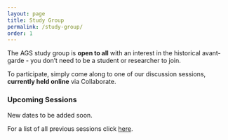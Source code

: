 ```yaml
---
layout: page
title: Study Group
permalink: /study-group/
order: 1
---
```


The AGS study group is **open to all** with an interest in the historical avant-garde - you don’t need to be a student or researcher to join.

To participate, simply come along to one of our discussion sessions, **currently held online** via Collaborate.

<!--The reading for each session and a link to join will be distributed through our mailing list one week in advance. If you've missed the cut-off point but would still like to receive the materials, feel free to <a class="u-email" href="mailto:{{ site.email }}">get in touch</a>. -->

<!-- To participate, simply come along to one of our discussion sessions. You can find a calendar of our upcoming sessions below.
The reading for each session is distributed through our mailing list one week in advance. If you've missed the cut-off point but would still like to receive the materials, feel free to <a class="u-email" href="mailto:{{ site.email }}">get in touch</a>. -->


<h3>Upcoming Sessions</h3>

New dates to be added soon.
<!--
<table>
  <tr>
    <th>Date</th>
    <th>Time</th>
    <th>Session</th>
    <th>Location</th>
  </tr>
  <tr>
    <td width="25%">13 October 2021</td>
    <td width ="15%">7.30-9 pm GMT</td>
    <td width="35%"><b>George Mackay Brown</b></td>
    <td width="25%">online via Collaborate</td>
  </tr>
<tr>
    <td>17 November 2021</td>
    <td>7.30-9 pm GMT</td>
    <td><b>Blaise Cendrars</b></td>
    <td>online via Collaborate</td>
  </tr>
  <tr>
    <td>15 December 2021</td>
    <td>7.30-9 pm GMT</td>
    <td><b>The Chandos Letter by Hugo von Hofmannsthal</b></td>
    <td>online via Collaborate</td>
  </tr>  
</table>
-->



<!-- Share buttons BEGIN
<div class="a2a_kit a2a_kit_size_25 a2a_default_style" data-a2a-icon-color="#828282">
  <a class="a2a_button_facebook"></a>
  <a class="a2a_button_twitter"></a>
  <a class="a2a_button_email"></a>
  <a class="a2a_button_whatsapp"></a>
</div>
<script async src="https://static.addtoany.com/menu/page.js"></script><br>
Share buttons END -->

For a list of all previous sessions click [here](/past-sessions).
